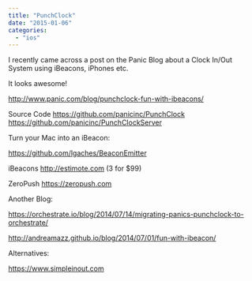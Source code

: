 ```yaml
---
title: "PunchClock"
date: "2015-01-06"
categories: 
  - "ios"
---
```


I recently came across a post on the Panic Blog about a Clock In/Out System using iBeacons, iPhones etc.

It looks awesome!

http://www.panic.com/blog/punchclock-fun-with-ibeacons/

Source Code https://github.com/panicinc/PunchClock https://github.com/panicinc/PunchClockServer

Turn your Mac into an iBeacon:

https://github.com/lgaches/BeaconEmitter

iBeacons http://estimote.com (3 for $99)

ZeroPush https://zeropush.com

Another Blog:

https://orchestrate.io/blog/2014/07/14/migrating-panics-punchclock-to-orchestrate/

http://andreamazz.github.io/blog/2014/07/01/fun-with-ibeacon/

Alternatives:

https://www.simpleinout.com
